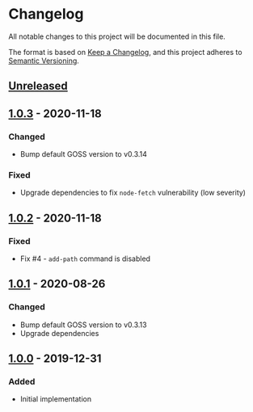 # Changelog
All notable changes to this project will be documented in this file.

The format is based on [Keep a Changelog](https://keepachangelog.com/en/1.0.0/),
and this project adheres to [Semantic Versioning](https://semver.org/spec/v2.0.0.html).

## [Unreleased]

## [1.0.3] - 2020-11-18
### Changed
- Bump default GOSS version to v0.3.14

### Fixed
- Upgrade dependencies to fix `node-fetch` vulnerability (low severity)

## [1.0.2] - 2020-11-18
### Fixed
- Fix #4 - `add-path` command is disabled

## [1.0.1] - 2020-08-26
### Changed
- Bump default GOSS version to v0.3.13
- Upgrade dependencies

## [1.0.0] - 2019-12-31
### Added
- Initial implementation

[Unreleased]: https://github.com/olivierlacan/keep-a-changelog/compare/v1.0.3...HEAD
[1.0.3]: https://github.com/olivierlacan/keep-a-changelog/compare/v1.0.2...v1.0.3
[1.0.2]: https://github.com/olivierlacan/keep-a-changelog/compare/v1.0.1...v1.0.2
[1.0.1]: https://github.com/olivierlacan/keep-a-changelog/compare/v1.0.0...v1.0.1
[1.0.0]: https://github.com/e1himself/goss-installation-action/releases/tag/v1.0.0

